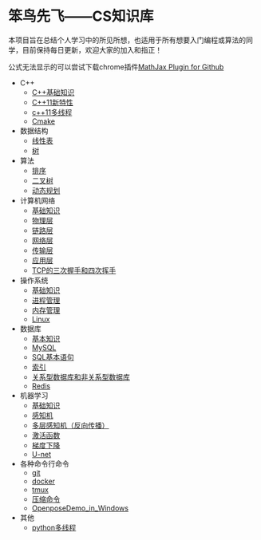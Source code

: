# 笨鸟先飞——CS知识库
本项目旨在总结个人学习中的所见所想，也适用于所有想要入门编程或算法的同学，目前保持每日更新，欢迎大家的加入和指正！

公式无法显示的可以尝试下载chrome插件[MathJax Plugin for Github](https://chrome.google.com/webstore/detail/mathjax-plugin-for-github/ioemnmodlmafdkllaclgeombjnmnbima/related)
- C++
  - [C++基础知识](https://github.com/wells-wei-wei/StupidBirdFliesFirst/blob/master/C%2B%2BFundamental/C%2B%2BFundamental.md)
  - [C++11新特性](C++Fundamental/c++11.md)
  - [c++11多线程](C++Fundamental/Multithreading.md)
  - [Cmake](https://github.com/wells-wei-wei/StupidBirdFliesFirst/blob/master/C%2B%2BFundamental/cmake.md)
- 数据结构
  - [线性表](https://github.com/wells-wei-wei/StupidBirdFliesFirst/blob/master/DataStructure/LinearTable.md)
  - [树](DataStructure/tree.md)
- 算法
  - [排序](https://github.com/wells-wei-wei/StupidBirdFliesFirst/blob/master/Algorithm/sort.md) 
  - [二叉树](https://github.com/wells-wei-wei/StupidBirdFliesFirst/blob/master/Algorithm/BinaryTree.md)
  - [动态规划](https://github.com/wells-wei-wei/StupidBirdFliesFirst/blob/master/Algorithm/DynamicProgramming.md)
- 计算机网络
  - [基础知识](https://github.com/wells-wei-wei/StupidBirdFliesFirst/blob/master/Network/Fundamental.md)
  - [物理层](Network/PhysicalLayer.md)
  - [链路层](Network/LinkLayer.md)
  - [网络层](Network/NetLayer.md)
  - [传输层](Network/TransferLayer.md)
  - [应用层](Network/ApplicationLayer.md)
  - [TCP的三次握手和四次挥手](Network/TCPConnect.md)
- 操作系统
  - [基础知识](https://github.com/wells-wei-wei/StupidBirdFliesFirst/blob/master/OperationSystem/Fundamental.md)
  - [进程管理](https://github.com/wells-wei-wei/StupidBirdFliesFirst/blob/master/OperationSystem/ProcessManagement.md)
  - [内存管理](https://github.com/wells-wei-wei/StupidBirdFliesFirst/blob/master/OperationSystem/MemoryManagement.md)
  - [Linux](OperationSystem/linux.md)
- 数据库
  - [基本知识](DataBase/Fundamental.md)
  - [MySQL](DataBase/MySQL.md)
  - [SQL基本语句](https://github.com/wells-wei-wei/StupidBirdFliesFirst/blob/master/DataBase/SQL.md)
  - [索引](https://github.com/wells-wei-wei/StupidBirdFliesFirst/blob/master/DataBase/index.md)
  - [关系型数据库和非关系型数据库](https://github.com/wells-wei-wei/StupidBirdFliesFirst/blob/master/DataBase/SQLAndNoSQL.md)
  - [Redis](DataBase/Redis.md)
- 机器学习
  - [基础知识](https://github.com/wells-wei-wei/StupidBirdFliesFirst/blob/master/MachineLearning/MachineLearning.md) 
  - [感知机](https://github.com/wells-wei-wei/StupidBirdFliesFirst/blob/master/MachineLearning/DeepLearning/Perceptron.pdf)
  - [多层感知机（反向传播）](https://github.com/wells-wei-wei/StupidBirdFliesFirst/blob/master/MachineLearning/DeepLearning/BP.pdf)
  - [激活函数](https://github.com/wells-wei-wei/StupidBirdFliesFirst/blob/master/MachineLearning/ActivationFunction/ActivationFunction.md)
  - [梯度下降](https://github.com/wells-wei-wei/StupidBirdFliesFirst/blob/master/MachineLearning/DeepLearning/GD.pdf)
  - [U-net](https://github.com/wells-wei-wei/StupidBirdFliesFirst/blob/master/MachineLearning/DeepLearning/U-net/U-net.md)
- 各种命令行命令
  - [git](https://github.com/wells-wei-wei/StupidBirdFliesFirst/blob/master/Command/git.md)
  - [docker](Command/docker.md)
  - [tmux](https://github.com/wells-wei-wei/StupidBirdFliesFirst/blob/master/Command/tmux.md)
  - [压缩命令](https://github.com/wells-wei-wei/StupidBirdFliesFirst/blob/master/Command/tarzip.md)
  - [OpenposeDemo_in_Windows](https://github.com/wells-wei-wei/StupidBirdFliesFirst/blob/master/Command/openposedemo_win.md)
- 其他
  - [python多线程](Others/python_multithreads.md)